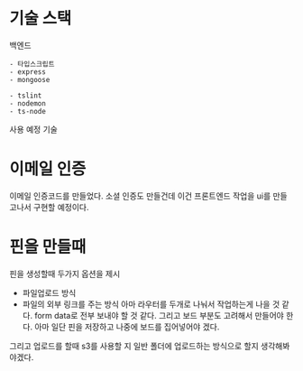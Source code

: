 # 기술 스택

백엔드

    - 타입스크립트
    - express
    - mongoose

    - tslint
    - nodemon
    - ts-node

사용 예정 기술 
    
    


# 이메일 인증
이메일 인증코드를 만들었다. 소셜 인증도 만들건데 이건 프론트엔드 작업을 ui를 만들고나서 구현할 예정이다.

# 핀을 만들때 
핀을 생성할때 두가지 옵션을 제시 
 - 파일업로드 방식
 - 파일의 외부 링크를 주는 방식
아마 라우터를 두개로 나눠서 작업하는게 나을 것 같다. form data로 전부 보내야 할 것 같다. 그리고 보드 부분도 고려해서 만들어야 한다. 아마 일단 핀을 저장하고 나중에 보드를 집어넣어야 겠다.

그리고 업로드를 할때 s3를 사용할 지 일반 폴더에 업로드하는 방식으로 할지 생각해봐야겠다.